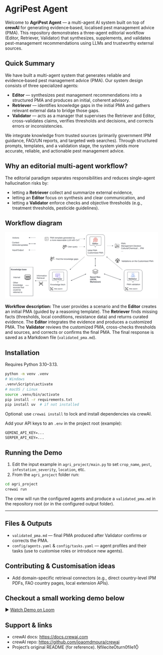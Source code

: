 
# AgriPest Agent

Welcome to **AgriPest Agent** — a multi-agent AI system built on top of **crewAI** for generating evidence‑based, localised pest management advice (PMA). This repository demonstrates a three-agent editorial workflow (Editor, Retriever, Validator) that synthesizes, supplements, and validates pest-management recommendations using LLMs and trustworthy external sources.

## Quick Summary 

We have built a multi-agent system that generates reliable and evidence‑based pest management advice (PMA). Our system design consists of three specialized agents:

- **Editor** — synthesizes pest management recommendations into a structured PMA and produces an initial, coherent advisory.
- **Retriever** — identifies knowledge gaps in the initial PMA and gathers relevant external data to bridge those gaps.
- **Validator** — acts as a manager that supervises the Retriever and Editor, cross-validates claims, verifies thresholds and decisions, and corrects errors or inconsistencies.

We integrate knowledge from trusted sources (primarily government IPM guidance, FAO/UN reports, and targeted web searches). Through structured prompts, templates, and a validation stage, the system yields more accurate, reliable, and actionable pest management advice.


## Why an editorial multi-agent workflow?

The editorial paradigm separates responsibilities and reduces single-agent hallucination risks by:
- letting a **Retriever** collect and summarize external evidence,
- letting an **Editor** focus on synthesis and clear communication, and
- letting a **Validator** enforce checks and objective thresholds (e.g., treatment thresholds, pesticide guidelines).


## Workflow diagram

![PestMA workflow](workflow.png)

**Workflow description:** The user provides a scenario and the **Editor** creates an initial PMA (guided by a reasoning template). The **Retriever** finds missing facts (thresholds, local conditions, resistance data) and returns curated evidence. The **Editor** integrates the evidence and produces a customized PMA. The **Validator** reviews the customized PMA, cross-checks thresholds and sources, and corrects or confirms the final PMA. The final response is saved as a Markdown file (`validated_pma.md`).


## Installation

Requires Python 3.10–3.13.

```bash
python -m venv .venv
# Windows
.venv\Scripts\activate
# macOS / Linux
source .venv/bin/activate
pip install -r requirements.txt
pip install uv  # if not installed
```

Optional: use `crewai install` to lock and install dependencies via crewAI.

Add your API keys to an `.env` in the project root (example):
```
GEMINI_API_KEY=...
SERPER_API_KEY=...
```

## Running the Demo

1. Edit the input example in `agri_project/main.py` to set `crop_name`, `pest`, `infestation_severity`, `location`, etc.
2. From the `agri_project` folder run:
```bash
cd agri_project
crewai run
```
The crew will run the configured agents and produce a `validated_pma.md` in the repository root (or in the configured output folder).

---

## Files & Outputs

- `validated_pma.md` — final PMA produced after Validator confirms or corrects the PMA.
- `config/agents.yaml` & `config/tasks.yaml` — agent profiles and their tasks (use to customise roles or introduce new agents).


## Contributing & Customisation ideas

- Add domain-specific retrieval connectors (e.g., direct country-level IPM PDFs, FAO country pages, local extension APIs).
<!-- - Replace or augment the web search tool with a vector DB + RAG pipeline to improve retrieval relevance for offline or proprietary corpora.
- Add an “auditor” agent that logs decisions and produces a short, verifiable audit trail for each PMA (e.g., list of external sources and the specific facts they supported).
- Integrate local farmer inputs and imagery (with appropriate privacy safeguards) to improve diagnostics over time. -->

## Checkout a small working demo below
▶️ [Watch Demo on Loom](https://www.loom.com/share/19014837a2514a67b913e9d02604cf53)


## Support & links

- crewAI docs: https://docs.crewai.com
- crewAI repo: https://github.com/joaomdmoura/crewai
- Project’s original README (for reference). fileciteturn0file1
